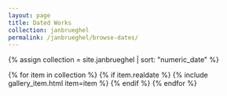 ```yaml
---
layout: page
title: Dated Works
collection: janbrueghel
permalink: /janbrueghel/browse-dates/
---
```


{% assign collection = site.janbrueghel | sort: "numeric_date" %}

<div class="container-fluid d-flex flex-column flex-md-row align-items-start">
  <div id="wax-gallery-genre" class="col-12 d-flex flex-wrap">
    {% for item in collection %}
      {% if item.realdate %}
        {% include gallery_item.html item=item %}
      {% endif %}
    {% endfor %}
  </div>
</div>
